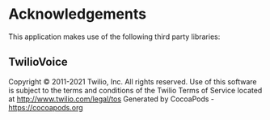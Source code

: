 # Acknowledgements
This application makes use of the following third party libraries:

## TwilioVoice

Copyright © 2011-2021 Twilio, Inc. All rights reserved. Use of this software is subject to the terms and conditions of the Twilio Terms of Service located at http://www.twilio.com/legal/tos
Generated by CocoaPods - https://cocoapods.org
